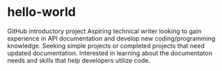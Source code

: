 # hello-world
GitHub introductory project
Aspiring technical writer looking to gain experience in API documentation and develop new coding/programming knowledge. 
Seeking simple projects or completed projects that need updated documentation.
Interested in learning about the documentaton needs and skills that help developers utilize code.
